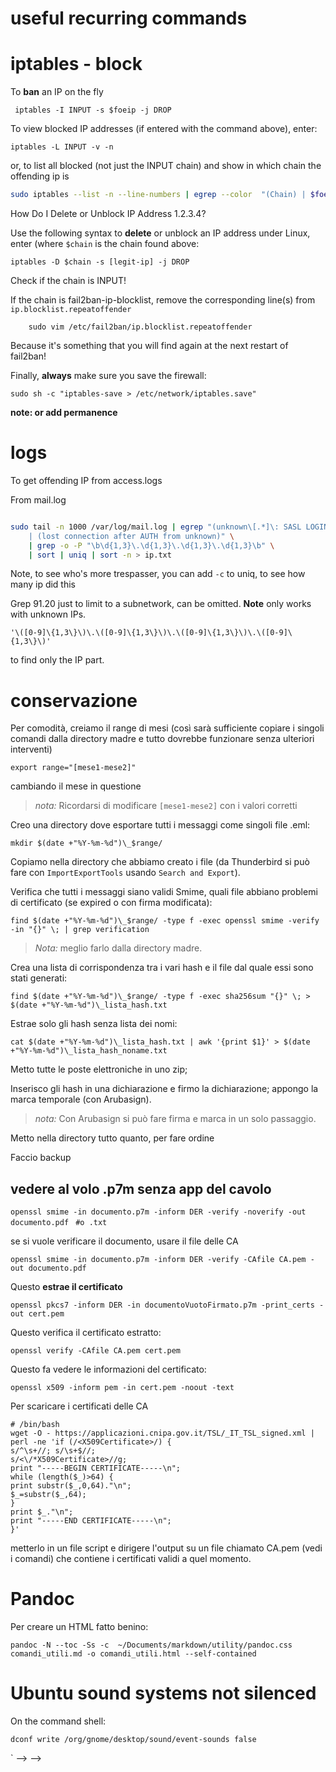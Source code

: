 # useful recurring commands


# iptables - block

To **ban** an IP on the fly

     iptables -I INPUT -s $foeip -j DROP

To view blocked IP addresses (if entered with the command above), enter:

    iptables -L INPUT -v -n

or, to list all blocked (not just the INPUT chain) and show in which chain the offending ip is

```bash
sudo iptables --list -n --line-numbers | egrep --color  "(Chain) | $foeip"
```

How Do I Delete or Unblock IP Address 1.2.3.4?

Use the following syntax to **delete** or unblock an IP address under Linux, enter (where `$chain` is the chain found above:

    iptables -D $chain -s [legit-ip] -j DROP

Check if the chain is INPUT!

If the chain is fail2ban-ip-blocklist, remove the corresponding line(s) from `ip.blocklist.repeatoffender`

        sudo vim /etc/fail2ban/ip.blocklist.repeatoffender

Because it's something that you will find again at the next restart of fail2ban!

Finally, **always** make sure you save the firewall:

    sudo sh -c "iptables-save > /etc/network/iptables.save"

**note: or add permanence**

# logs

To get offending IP from access.logs

From mail.log

```bash

sudo tail -n 1000 /var/log/mail.log | egrep "(unknown\[.*]\: SASL LOGIN authentication failed) \
    | (lost connection after AUTH from unknown)" \
    | grep -o -P "\b\d{1,3}\.\d{1,3}\.\d{1,3}\.\d{1,3}\b" \
    | sort | uniq | sort -n > ip.txt
```

Note, to see who's more trespasser, you can add `-c` to uniq, to see how many ip did this

Grep 91.20 just to limit to a subnetwork, can be omitted. **Note** only works with unknown IPs.

    '\([0-9]\{1,3\}\)\.\([0-9]\{1,3\}\)\.\([0-9]\{1,3\}\)\.\([0-9]\{1,3\}\)'

to find only the IP part.

# conservazione

Per comodità, creiamo il range di mesi (così sarà sufficiente copiare i singoli comandi dalla directory madre e tutto dovrebbe funzionare senza ulteriori interventi)

    export range="[mese1-mese2]"

cambiando il mese in questione

> _nota:_ Ricordarsi di modificare `[mese1-mese2]` con i valori corretti

Creo una directory dove esportare tutti i messaggi come singoli file .eml:

    mkdir $(date +"%Y-%m-%d")\_$range/

Copiamo nella directory che abbiamo creato i file (da Thunderbird si può fare con `ImportExportTools` usando `Search and Export`).

Verifica che tutti i messaggi siano validi Smime, quali file abbiano problemi di certificato (se expired o con firma modificata):

    find $(date +"%Y-%m-%d")\_$range/ -type f -exec openssl smime -verify -in "{}" \; | grep verification

> *Nota:* meglio farlo dalla directory madre.

Crea una lista di corrispondenza tra i vari hash e il file dal quale essi sono stati generati:


    find $(date +"%Y-%m-%d")\_$range/ -type f -exec sha256sum "{}" \; > $(date +"%Y-%m-%d")\_lista_hash.txt

Estrae solo gli hash senza lista dei nomi:

    cat $(date +"%Y-%m-%d")\_lista_hash.txt | awk '{print $1}' > $(date +"%Y-%m-%d")\_lista_hash_noname.txt


Metto tutte le poste elettroniche in uno zip;


Inserisco gli hash in una dichiarazione e firmo la dichiarazione; appongo la marca temporale (con Arubasign).

> *nota:* Con Arubasign si può fare firma e marca in un solo passaggio.

Metto nella directory tutto quanto, per fare ordine

Faccio backup

## vedere al volo .p7m senza app del cavolo

`openssl smime -in documento.p7m -inform DER -verify -noverify -out documento.pdf ` `#o .txt`

se si vuole verificare il documento, usare il file delle CA

`openssl smime -in documento.p7m -inform DER -verify -CAfile CA.pem -out documento.pdf`


Questo **estrae il certificato**

`openssl pkcs7 -inform DER -in documentoVuotoFirmato.p7m -print_certs -out cert.pem`

Questo verifica il certificato estratto:

`openssl verify -CAfile CA.pem cert.pem`

Questo fa vedere le informazioni del certificato:

`openssl x509 -inform pem -in cert.pem -noout -text`

Per scaricare i certificati delle CA

    # /bin/bash
    wget -O - https://applicazioni.cnipa.gov.it/TSL/_IT_TSL_signed.xml | perl -ne 'if (/<X509Certificate>/) {
    s/^\s+//; s/\s+$//;
    s/<\/*X509Certificate>//g;
    print "-----BEGIN CERTIFICATE-----\n";
    while (length($_)>64) {
    print substr($_,0,64)."\n";
    $_=substr($_,64);
    }
    print $_."\n";
    print "-----END CERTIFICATE-----\n";
    }'

metterlo in un file script e dirigere l'output su un file chiamato CA.pem (vedi i comandi) che contiene i certificati validi a quel momento.

# Pandoc

Per creare un HTML fatto benino:

`pandoc -N --toc -Ss -c  ~/Documents/markdown/utility/pandoc.css comandi_utili.md -o comandi_utili.html --self-contained`


# Ubuntu sound systems not silenced

On the command shell:

    dconf write /org/gnome/desktop/sound/event-sounds false

<!-- # FDF per estrarre roba dai PDF compilati


Estrarre FDF con **pdftk**

`pdftk [nomefile] generate_fdf output data.fdf`

Prima stringa di sed per pulire il file FDF

## Generare i campi

`sed '1,+7d' data.fdf | sed -n -e :a -e '1,10!{P;N;D;};N;ba' | sed 's/>>//g' | sed 's/<<//g' | sed '/^\s*$/d' | grep \/T | sed 's/\/T (\(.*\))/\1;/g' | tr -d '\n' > dati.csv`


## Generare i dati

Prima dobbiamo creare una nuova linea in fondo al file

[1] `sed -i -e '$a\' dati.csv`

Poi popoliamo i dati con l'altro comando:

[2] `sed '1,+7d' data.fdf | sed -n -e :a -e '1,10!{P;N;D;};N;ba' | sed 's/>>//g' | sed 's/<<//g' | sed '/^\s*$/d' | grep \/V | sed 's/\/V (\(.*\))/\1;/g' | sed 's/\/V \/\(.*\)$/\1;/g' | tr -d '\n' >> dati.csv `

E di nuovo alla [1] per tutti i nuovi file

Da qui si può generare uno script -->
<!--
`<!-- FIXME bisogna ancora sistemare i campi multilinea: due possono essere
tolti, il terzo va filtrato, mi sa --> `

<!-- `<!-- FIXME probabilmente lo script che abbiamo generato funziona senza tutta
questa pippa, con la form che abbiamo creato -->  --> -->
